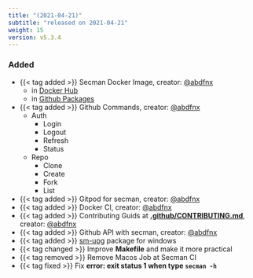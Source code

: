 ```yaml
---
title: "(2021-04-21)"
subtitle: "released on 2021-04-21"
weight: 15
version: v5.3.4
---
```


### Added

- {{< tag added >}} Secman Docker Image, creator: [@abdfnx][abdfnx]
  * in [Docker Hub](https://hub.docker.com/r/smcr/secman)
  * in [Github Packages](https://github.com/orgs/secman-team/packages/container/package/secman)
- {{< tag added >}} Github Commands, creator: [@abdfnx][abdfnx]
  * Auth
    - Login
    - Logout
    - Refresh
    - Status
  * Repo
    - Clone
    - Create
    - Fork
    - List
- {{< tag added >}} Gitpod for secman, creator: [@abdfnx][abdfnx]
- {{< tag added >}} Docker CI, creator: [@abdfnx][abdfnx]
- {{< tag added >}} Contributing Guids at [**.github/CONTRIBUTING.md**](https://github.com/secman-team/secman/blob/main/.github/CONTRIBUTING.md), creator: [@abdfnx][abdfnx]
- {{< tag added >}} Github API with secman, creator: [@abdfnx][abdfnx]
- {{< tag added >}} [sm-upg](https://www.npmjs.com/package/@secman/sm-upg) package for windows
- {{< tag changed >}} Improve **Makefile** and make it more practical
- {{< tag removed >}} Remove Macos Job at Secman CI
- {{< tag fixed >}} Fix **error: exit status 1 when type `secman -h`**

[abdfnx]: https://github.com/abdfnx
